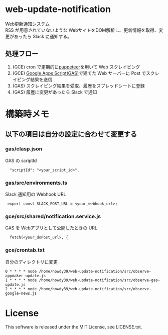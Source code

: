 # web-update-notification
Web更新通知システム  
RSS が用意されていないような WebサイトをDOM解析し、更新情報を取得、変更があったら Slack に通知する。

## 処理フロー
1. (GCE) cron で定期的に[puppeteer](https://github.com/GoogleChrome/puppeteer)を用いて Web スクレイピング
2. (GCE) [Google Apps Script(GAS)](https://developers.google.com/apps-script/)で建てた Web サーバーに Post でスクレイピング結果を送信
3. (GAS) スクレイピング結果を受取、履歴をスプレッドシートに登録
4. (GAS) 履歴に変更があったら Slack で通知



# 構築時メモ

## 以下の項目は自分の設定に合わせて変更する

### gas/clasp.json
GAS の scriptId
```
  "scriptId": "<your_script_id>",
```

### gas/src/environments.ts
Slack 通知用の Webhook URL
```
 export const SLACK_POST_URL = <your_webhook_url>;
```

### gce/src/shared/notification.service.js
GAS を Webアプリとして公開したときの URL
```
  fetch(<your_doPost_url>, {
```

### gce/crontab.txt
自分のディレクトリに変更
```
0 * * * * node /home/howdy39/web-update-notification/src/observe-appmaker-update.js
1 * * * * node /home/howdy39/web-update-notification/src/observe-gas-update.js
2 * * * * node /home/howdy39/web-update-notification/src/observe-google-news.js
```

# License
This software is released under the MIT License, see LICENSE.txt.
